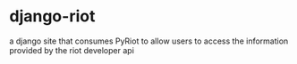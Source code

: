 django-riot
===========

a django site that consumes PyRiot to allow users to access the information provided by the riot developer api
